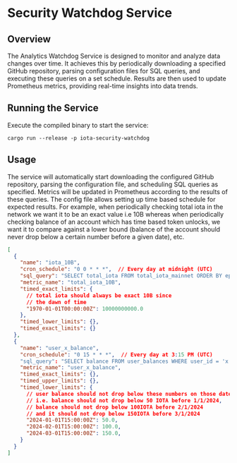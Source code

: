 # Security Watchdog Service

## Overview

The Analytics Watchdog Service is designed to monitor and analyze data changes over time. It achieves this by periodically downloading a specified GitHub repository, parsing configuration files for SQL queries, and executing these queries on a set schedule. Results are then used to update Prometheus metrics, providing real-time insights into data trends.

## Running the Service

Execute the compiled binary to start the service:

```shell
cargo run --release -p iota-security-watchdog
```

## Usage

The service will automatically start downloading the configured GitHub repository, parsing the configuration file, and scheduling SQL queries as specified. Metrics will be updated in Prometheus according to the results of these queries.
The config file allows setting up time based schedule for expected results. For example, when periodically checking total iota in the network we want it to be an exact value i.e 10B whereas when periodically checking balance of an account
which has time based token unlocks, we want it to compare against a lower bound (balance of the account should never drop below a certain number before a given date), etc.

```json lines
[
  {
    "name": "iota_10B",
    "cron_schedule": "0 0 * * *",  // Every day at midnight (UTC)
    "sql_query": "SELECT total_iota FROM total_iota_mainnet ORDER BY epoch DESC LIMIT 1",
    "metric_name": "total_iota_10B",
    "timed_exact_limits": {
      // total iota should always be exact 10B since
      // the dawn of time
      "1970-01-01T00:00:00Z": 10000000000.0
    },
    "timed_lower_limits": {},
    "timed_exact_limits": {}
  },
  {
    "name": "user_x_balance",
    "cron_schedule": "0 15 * * *",  // Every day at 3:15 PM (UTC)
    "sql_query": "SELECT balance FROM user_balances WHERE user_id = 'x' LIMIT 1",
    "metric_name": "user_x_balance",
    "timed_exact_limits": {},
    "timed_upper_limits": {},
    "timed_lower_limits": {
      // user balance should not drop below these numbers on those dates
      // i.e. balance should not drop below 50 IOTA before 1/1/2024,
      // balance should not drop below 100IOTA before 2/1/2024
      // and it should not drop below 150IOTA before 3/1/2024
      "2024-01-01T15:00:00Z": 50.0,
      "2024-02-01T15:00:00Z": 100.0,
      "2024-03-01T15:00:00Z": 150.0,
    }
  }
]
```
